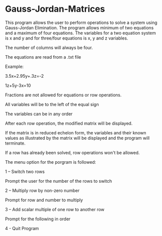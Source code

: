 # Gauss-Jordan-Matrices
This program allows the user to perform operations to solve a system using Gauss-Jordan Elimination. The program allows minimum of two equations
and a maximum of four equations. The variables for a two equation system is x and y and for three/four equations is x, y and z variables. 

The number of columns will always be four.

The equations are read from a .txt file 

Example:

3.5x+2.95y+.3z=-2

1z+5y-3x=10


Fractions are not allowed for equations or row operations.


All variables will be to the left of the equal sign

The variables can be in any order

After each row operation, the modified matrix will be displayed.

If the matrix is in reduced echelon form, the variables and
their known values as illustrated by the matrix will be displayed and the program will terminate.

If a row has already been solved, row operations won't be allowed.

The menu option for the porgram is followed:

1 – Switch two rows


  Prompt the user for the number of the rows to switch
  
2 – Multiply row by non-zero number


  Prompt for row and number to multiply
  
3 – Add scalar multiple of one row to another row


  Prompt for the following in order


4 - Quit Program
